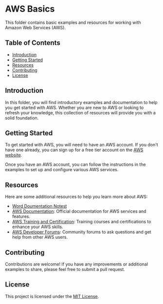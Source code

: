 # AWS Basics

This folder contains basic examples and resources for working with Amazon Web Services (AWS).

## Table of Contents

- [Introduction](#introduction)
- [Getting Started](#getting-started)
- [Resources](#resources)
- [Contributing](#contributing)
- [License](#license)

## Introduction

In this folder, you will find introductory examples and documentation to help you get started with AWS. Whether you are new to AWS or looking to refresh your knowledge, this collection of resources will provide you with a solid foundation.

## Getting Started

To get started with AWS, you will need to have an AWS account. If you don't have one already, you can sign up for a free tier account on the [AWS website](https://aws.amazon.com/).

Once you have an AWS account, you can follow the instructions in the examples to set up and configure various AWS services.

## Resources

Here are some additional resources to help you learn more about AWS:

- [Word Doumentation Notest](https://docs.google.com/document/d/1kHMfskhxVdZB99e0emGZVawEt45iJh1B5QmLokksnCg/edit?pli=1)
- [AWS Documentation](https://docs.aws.amazon.com/): Official documentation for AWS services and features.
- [AWS Training and Certification](https://aws.amazon.com/training/): Training courses and certifications to enhance your AWS skills.
- [AWS Developer Forums](https://forums.aws.amazon.com/): Community forums to ask questions and get help from other AWS users.

## Contributing

Contributions are welcome! If you have any improvements or additional examples to share, please feel free to submit a pull request.

## License

This project is licensed under the [MIT License](LICENSE).